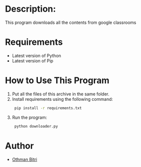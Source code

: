 # Description:
   This program downloads all the contents from google classrooms

# Requirements
- Latest version of Python
- Latest version of Pip
# How to Use This Program
1. Put all the files of this archive in the same folder.
2. Install requirements using the following command:
   ```bash
    pip install -r requirements.txt
3. Run the program:
   ```bash
    python downloader.py

# Author
- [Othman Bitri](https://github.com/bitri12)
